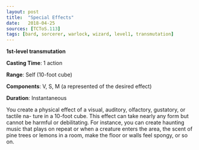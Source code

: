 ```yaml
---
layout: post
title:  "Special Effects"
date:   2018-04-25
sources: [TCToS.113]
tags: [bard, sorcerer, warlock, wizard, level1, transmutation]
---
```


**1st-level transmutation**

**Casting Time**: 1 action

**Range**: Self (10-foot cube)

**Components**: V, S, M (a represented of the desired effect)

**Duration**: Instantaneous

You create a physical effect of a visual, auditory, olfactory, gustatory, or tactile na- ture in a 10-foot cube. This effect can take nearly any form but cannot be harmful or debilitating. For instance, you can create haunting music that plays on repeat or when a creature enters the area, the scent of pine trees or lemons in a room, make the floor or walls feel spongy, or so on.